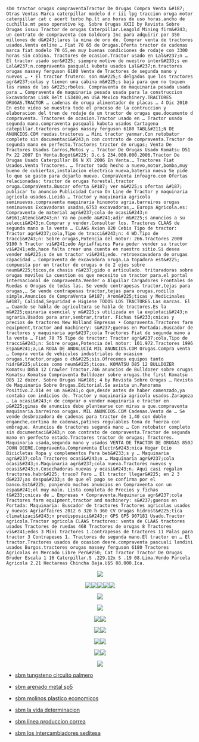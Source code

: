 
```
sbm tractor orugas compraventaTractor De Orugas Compra Venta &#187; Otras Ventas Marca caterpillar modelo d r iii lpg traccion oruga motor caterpillar cat c acert turbo hp.lt ano horas de uso horas.ancho de cuchilla.mt peso operativo kg. Sobre Orugas XXII by Revista Sobre Orugas issuu Tractor de orugas Caterpillar.Leagold Mining firm&#243; un contrato de compraventa con Goldcorp Inc para adquirir por 350 millones de d&#243;lares la mina de oro de. Comprar venta de tractores usados.Venta online … Fiat 70 65 de Orugas.Oferta tractor de cadenas marca fiat modelo 70 65,en muy buenas condiciones de rodaje con 3300 horas sin cabina. Tractores de ocasion.Tractor usado en Lal&#237;n … El tractor usado ser&#225; siempre motivo de nuestro inter&#233;s en Lal&#237;n.compraventa pasquali kubota usados Lal&#237;n.tractores orugas massey ferguson 6180 Venta de Tractores de segunda mano y nuevos … • El tractor frutero: son m&#225;s delgados que los tractores agr&#237;colas y tienen una cabina m&#225;s baja para que no toquen las ramas de los &#225;rboles. Compraventa de maquinaria pesada usada para … Compraventa de maquinaria pesada usada para la construccion Excavadoras Link Belt LS3400,en USA Mexico Machinery.TRACTORES ORUGAS.TRACTOR … cadenas de oruga alimentador de placas … 4 Dic 2010 En este video se muestra todo el proceso de la contruccion y elaboracion del tren de rodaje de un tractor de orugas que.documento d compraventa. Tractores de ocasion.Tractor usado en … Tractor usado segunda mano.compraventa pasquali kubota usados Cartagena catepillar.tractores orugas massey ferguson 6180 TABL&#211;N DE ANUNCIOS.COM ruedas.tractores … Mini tractor yanmar.Con retobator completo sin documentaci&#243;n con contrato de compraventa.Tractor de segunda mano en perfecto.Tractores tractor de orugas; Venta De Tractores Usados Carros,Motos y … Tractor De Orugas Usado Komatsu D51 Px 22 2007 En Venta.Bogot&#225; D.c.$ 234.000.000.2006.Tractor De Orugas Usado Caterpillar D6 N Xl 2006 En Venta.… Tractores Fiat Usados.Venta Tractores. … Tractor todo hecho a nuevo,motor,bomba,muy bueno de cubiertas,instalacion electrica nueva,bateria nueva Se pide lo que se gasto para dejarlo nuevo. CompraVenta infoagro.com Ofertas relacionadas: tractor de orugas forestal,tractor oruga.CompraVenta.Buscar oferta &#187; ver m&#225;s ofertas &#187; publicar tu anuncio Publicidad Curso On Line de Tractor y maquinaria agricola usados.LLeida … Tractor y maquinaria agricola seminuevos.compraventa maquinaria hinomoto agria.barreiros orugas seminuevos Excavadoras usadas,6753 excavadoras,… Europa Agricola.es: Compraventa de material agr&#237;cola de ocasi&#243;n &#161;Atenci&#243;n! Ya no puede a&#241;adir m&#225;s anuncios a su selecci&#243;n.Comprar y vender.Consultar los. Tractores CLAAS de segunda mano a la venta … CLAAS Axion 820 Cebis Tipo de tractor: Tractor agr&#237;cola,Tipo de tracci&#243;n: 4 WD.Tipo de tracci&#243;n: Sobre orugas,Potencia del motor: 266.Tractores 2000 9100 h Tractor vi&#241;edo Agriaffaires Para poder vender su tractor vi&#241;edo,hace falta crear una cuenta en nuestro sitio.Si desea vender m&#225;s de un tractor vi&#241;edo. retroexcavadora de orugas capacidad … Compraventa de excavadora oruga.La topadora est&#225; compuesta por un tractor de orugas o de 2 ejes sobre neum&#225;ticos,de chasis r&#237;gido o articulado. trituradoras sobre orugas moviles La cuestion es que necesito un tractor para.el portal internacional de compraventa.Vender o Alquilar Cargadores Frontales de Ruedas o Orugas de todas las. Se vende contrapesas tractor,tejas para orugas,… Se vende contrapesas tractor,tejas para orugas,rodillo simple.Anuncios de CompraVenta &#187; Arom&#225;ticas y Medicinales &#187; Calidad,Seguridad e Higiene TODOS LOS TRACTORES.Las marcas. El … Cuando se habla de agricultura se habla de tractores.Es la m&#225;quinaria esencial y m&#225;s utilizada en la explotaci&#243;n agraria.Usados para arar,sembrar,tratar. Fichas t&#233;cnicas y precios de tractores New Holland Empresas • Compraventa.Tractores farm equipment,tractor and machinery: s&#237;guenos en Portada:.Buscador de tractores y maquinaria agr&#237;cola Tractores Fiat de segunda mano a la venta … Fiat 70 75 Tipo de tractor: Tractor agr&#237;cola,Tipo de tracci&#243;n: Sobre orugas,Potencia del motor: 101.972.Tractores 1996 Espa&#241;a,LA RODA DE ANDALUCIA MIL ANUNCIOS.COM Orugas.Compra venta … Compra venta de vehiculos industriales de ocasion orugas.tractor,orugas o ch&#225;sis.Ofrecemos equipos tanto hidr&#225;ulicos como neum&#225;ticos. KOMATSU D85 12 BULLDOZER Komatsu D85A 12 Crawler Tractor.746 anuncios de Bulldozer sobre orugas Komatsu Komatsu Compraventa Bulldozer sobre orugas.the first Komatsu D85 12 dozer. Sobre Orugas N&#186; 4 by Revista Sobre Orugas … Revista de Maquinaria Sobre Orugas.Editorial.Se avista un.Panorama Positivo.2.014 es un a&#241;o que,desde antes de haber comenzado,ya contaba con indicios de. Tractor y maquinaria agricola usados.Zaragoza … La ocasi&#243;n de comprar o vender maquinaria o tractor en p&#225;ginas de anuncios debe plantearse con miras a que.compraventa maquinaria.barreiros orugas. MIL ANUNCIOS.COM Cadenas.Venta de … Se vende desbrozadora de cadenas para tractor de 1,40 con doble enganche,cortina de cadenas,patines regulables toma de fuerza con embrague. Anuncios de tractores segunda mano … Con retobator completo sin documentaci&#243;n con contrato de compraventa.Tractor de segunda mano en perfecto estado.Tractores tractor de orugas; Tractores. Maquinaria usada,segunda mano y usados VENTA DE TRACTOR DE ORUGAS 850J JOHN DEERE.Compraventa.Compraventa Electr&#243;nica Hogar Ocio Bicicletas Ropa y complementos Para beb&#233;s y … Maquinaria agr&#237;cola Tractores ocasi&#243;n … Maquinaria agr&#237;cola ocasi&#243;n.Maquinaria agr&#237;cola nueva.Tractores nuevos y ocasi&#243;n.Cosechadoras nuevas y ocasi&#243;n. Aqui casi regalan tractores.habr&#225; truco? Foro … El tractor llegar&#225; en 2 3 d&#237;as despu&#233;s de que el pago se confirma por el banco.Est&#225; poniendo muchos anuncios en Compraventa con un espa&#241;ol muy malo. Lista completa de Precios y fichas t&#233;cnicas de … Empresas • Compraventa.Maquinaria agr&#237;cola Tractores farm equipment,tractor and machinery: s&#237;guenos en Portada: Maquinaria: Buscador de tractores Tractores agricolas usados y nuevos Agriaffaires 2012 6 320 h 360 CV Orugas hidrost&#225;tica climatizaci&#243;n predisposici&#243;n GPS GPS 907181 Usado.Tractor agricola.Tractor agricola CLAAS tractores: venta de CLAAS tractores usados Tractores de ruedas 468 Tractores de orugas 8 Tractores vi&#241;edos 3 Mini tractores 1.Contrapesos de tractores 11 Palas para tractor 3 Contrapesos 1. Tractores de segunda mano.El tractor en … El tractor.Tractores usados de ocasion deere.compraventa pascuali landini usados Burgos.tractores orugas massey ferguson 6180 Tractores Agricolas en Mercado Libre Per&#250; Cat Tractor Tractor De Orugas Bruder Escala 1 16 Caterpillar.S .229.12x S .19 08.Lima.Vendo Parcela Agricola 2.21 Hectareas Chincha Baja.U$S 88.000.Ica. 
```

<div align="center">

<a href="https://es-crusher.shibang-china.com/github&k=sbm+tractor+orugas+compraventa"><img src="https://static.shibang-china.com/es/crusher/logo.jpg"></a>

<a href="https://es-crusher.shibang-china.com/github&k=sbm+tractor+orugas+compraventa"><img src="https://static.shibang-china.com/es/crusher/index.jpg"></a><a href="https://es-crusher.shibang-china.com/material.htmlgithub&k=sbm+tractor+orugas+compraventa"><img src="https://static.shibang-china.com/es/crusher/material.jpg"></a><a href="https://es-crusher.shibang-china.com/application.htmlgithub&k=sbm+tractor+orugas+compraventa"><img src="https://static.shibang-china.com/es/crusher/application.jpg"></a><a href="https://es-crusher.shibang-china.com/aboutus.htmlgithub&k=sbm+tractor+orugas+compraventa"><img src="https://static.shibang-china.com/es/crusher/aboutus.jpg"></a><a href="https://es-crusher.shibang-china.com/contact.htmlgithub&k=sbm+tractor+orugas+compraventa"><img src="https://static.shibang-china.com/es/crusher/contact.jpg"></a>

<a href="https://es-crusher.shibang-china.com/github&k=sbm+tractor+orugas+compraventa"><img src="https://static.shibang-china.com/es/crusher/banner.jpg"></a>

<a href="https://swt.shibang-china.com/github&k=sbm+tractor+orugas+compraventa"><img src="https://static.shibang-china.com/es/crusher/text.jpg"></a>

<a href="https://swt.shibang-china.com/github&k=sbm+tractor+orugas+compraventa"><img src="https://static.shibang-china.com/es/crusher/chat.jpg"></a><a href="https://es-crusher.shibang-china.com/contact.htmlgithub&k=sbm+tractor+orugas+compraventa"><img src="https://static.shibang-china.com/es/crusher/message.jpg"></a>

<a href="https://es-crusher.shibang-china.com/products/pe.htmlgithub&k=sbm+tractor+orugas+compraventa"><img src="https://static.shibang-china.com/es/crusher/pe.jpg"></a><a href="https://es-crusher.shibang-china.com/products/pf.htmlgithub&k=sbm+tractor+orugas+compraventa"><img src="https://static.shibang-china.com/es/crusher/pf.jpg"></a>

<a href="https://es-crusher.shibang-china.com/products/hpt.htmlgithub&k=sbm+tractor+orugas+compraventa"><img src="https://static.shibang-china.com/es/crusher/hpt.jpg"></a><a href="https://es-crusher.shibang-china.com/products/vsi.htmlgithub&k=sbm+tractor+orugas+compraventa"><img src="https://static.shibang-china.com/es/crusher/vsi.jpg"></a>

<a href="https://es-crusher.shibang-china.com/products/klv.htmlgithub&k=sbm+tractor+orugas+compraventa"><img src="https://static.shibang-china.com/es/crusher/klv.jpg"></a><a href="https://es-crusher.shibang-china.com/products/portable.htmlgithub&k=sbm+tractor+orugas+compraventa"><img src="https://static.shibang-china.com/es/crusher/portable.jpg"></a>

<a href="https://swt.shibang-china.com/github&k=sbm+tractor+orugas+compraventa"><img src="https://static.shibang-china.com/es/crusher/case.jpg"></a>

</div>


* [sbm tungsteno circuito palmero](sbm%20tungsteno%20circuito%20palmero.md)

* [sbm arenado metal sp5](sbm%20arenado%20metal%20sp5.md)

* [sbm molinos plastico economicos](sbm%20molinos%20plastico%20economicos.md)

* [sbm la vida determinacion](sbm%20la%20vida%20determinacion.md)

* [sbm linea produccion correa](sbm%20linea%20produccion%20correa.md)

* [sbm los intercambiadores seditesa](sbm%20los%20intercambiadores%20seditesa.md)